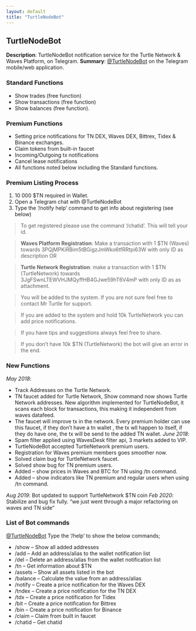 ```yaml
---
layout: default
title: "TurtleNodeBot"
---
```

## TurtleNodeBot
**Description**: TurtleNodeBot notification service for the Turtle Network & Waves Platform, on Telegram.
**Summary**: [@TurtleNodeBot](https://t.me/TurtleNodeBot) on the Telegram mobile/web application.

### Standard Functions

* Show trades (free function)
* Show transactions (free function)
* Show balances (free function).

### Premium Functions

* Setting price notifications for TN DEX, Waves DEX, Bittrex, Tidex & Binance exchanges.
* Claim tokens from built-in faucet
* Incoming/Outgoing tx notifications
* Cancel lease notifications
* All functions noted below including the Standard functions.

### Premium Listing Process

1. 10 000 $TN required in Wallet.
2. Open a Telegram chat with @TurtleNodeBot
3. Type the ‘/notify help’ command to get info about registering (see below)

> To get registered please use the command ‘/chatid’. This will tell your id.

> **Waves Platform Registration**: Make a transaction with 1 $TN (Waves) towards 3PQjMPKiRBim5tBGigzJmWko6tfRRtpi63W with only ID as description OR

> **Turtle Network Registration**:  make a transaction with 1 $TN (TurtleNetwork) towards 3JgFSwnLTEWVHJMQyffHB4GJwe59hT6V4mP with only ID as as attachment.

> You will be added to the system. If you are not sure feel free to contact Mr Turtle for support.

> If you are added to the system and hold 10k TurtleNetwork you can add price notifications.

> If you have tips and suggestions always feel free to share.

> If you don’t have 10k $TN (TurtleNetwork) the bot will give an error in the end.


### New Functions

*May 2018*:
* Track Addresses on the Turtle Network.
* TN faucet added for Turtle Network, Show command now shows Turtle Network addresses. New algorithm implemented for TurtleNodeBot, it scans each block for transactions, this making it independent from waves datafeed.
* The faucet will improve tx in the network. Every premium holder can use this faucet, if they don’t have a tn wallet , the tx wll happen to itself, if they do have one, the tx will be send to the added TN wallet.
*June 2018*:
* Spam filter applied using WavesDesk filter api, 3 markets added to VIP.
* TurtleNodeBot accepted TurtleNetwork premium users.
* Registration for Waves premium members goes smoother now.
* Solved claim bug for TurtleNetwork faucet.
* Solved show bug for TN premium users.
* Added – show prices in Waves and BTC for TN using /tn command.
* Added – show indicators like TN premium and regular users when using /tn command.

*Aug 2019*: Bot updated to support TurtleNetwork $TN coin
*Feb 2020*: Stabilize and bug fix fully. “we just went through a major refactoring on waves and TN side”

### List of Bot commands

[@TurtleNodeBot](https://t.me/TurtleNodeBot) Type the ‘/help’ to show the below commands;

* /show – Show all added addresses
* /add – Add an address/alias to the wallet notification list
* /del – Delete an address/alias from the wallet notification list
* /tn – Get information about $TN
* /assets – Show all assets listed in the bot
* /balance – Calculate the value from an address/alias
* /notify – Create a price notification for the Waves DEX
* /tndex – Create a price notification for the TN DEX
* /tdx – Create a price notification for Tidex
* /bit – Create a price notification for Bittrex
* /bin – Create a price notification for Binance
* /claim – Claim from built in faucet
* /chatid – Get chatid